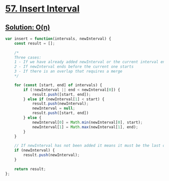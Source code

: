 # [57. Insert Interval](https://leetcode.com/problems/insert-interval/)

## [Solution: O(n)](https://leetcode.com/problems/insert-interval/discuss/298982/Javascript-Solution-95-fast)
```js
var insert = function(intervals, newInterval) {
    const result = [];
    
    /*
    Three cases:
    1 - If we have already added newInterval or the current interval ends before the new one starts
    2 - If newInterval ends before the current one starts
    3 - If there is an overlap that requires a merge
    */

    for (const [start, end] of intervals) {
        if (!newInterval || end < newInterval[0]) {
            result.push([start, end]);
        } else if (newInterval[1] < start) {
            result.push(newInterval);
            newInterval = null;
            result.push([start, end])
        } else {
            newInterval[0] = Math.min(newInterval[0], start);
            newInterval[1] = Math.max(newInterval[1], end);
        }
    }
    
    // If newInterval has not been added it means it must be the last one
    if (newInterval) {
        result.push(newInterval);
    }
    
    return result;
};
```
